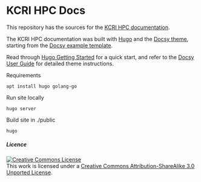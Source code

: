 # KCRI HPC Docs

This repository has the sources for the [KCRI HPC documentation](https://kcri.it/hpc-docs).

The KCRI HPC documentation was built with [Hugo](https://gohugo.io) and the [Docsy theme](https://www.docsy.dev),
starting from the [Docsy example template](https://github.com/google/docsy-example).

Read through [Hugo Getting Started](https://gohugo.io/getting-started/) for a quick start,
and refer to the [Docsy User Guide](https://docsy.dev/docs) for detailed theme instructions.

Requirements

    apt install hugo golang-go

Run site locally

    hugo server

Build site in ./public

    hugo

##### Licence

<a rel="license" href="http://creativecommons.org/licenses/by-sa/3.0/"><img alt="Creative Commons License" style="border-width:0" src="https://i.creativecommons.org/l/by-sa/3.0/88x31.png" /></a>  
This work is licensed under a <a rel="license" href="http://creativecommons.org/licenses/by-sa/3.0/">Creative Commons Attribution-ShareAlike 3.0 Unported License</a>.
